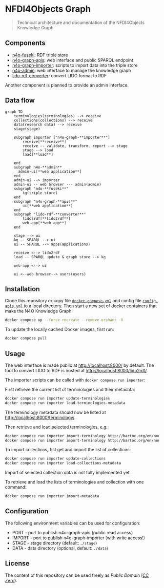 # NFDI4Objects Graph

> Technical architecture and documentation of the NFDI4Objects Knowledge Graph

## Components

- [n4o-fuseki](https://github.com/nfdi4objects/n4o-fuseki): RDF triple store
- [n4o-graph-apis](https://github.com/nfdi4objects/n4o-graph-apis): web interface and public SPARQL endpoint
- [n4o-graph-importer](https://github.com/nfdi4objects/n4o-graph-importer): scripts to import data into the triple store
- [n4o-admin](https://github.com/nfdi4objects/n4o-admin): web interface to manage the knowledge graph
- [lido-rdf-converter](https://github.com/nfdi4objects/lido-rdf-converter): convert LIDO format to RDF

Another component is planned to provide an admin interface.

## Data flow

```mermaid
graph TD
    terminologies(terminologies) --> receive
    collections(collections) --> receive
    data(research data) --> receive
    stage(stage)

    subgraph importer ["n4o-graph-**importer**"]
        receive[**receive**]
        receive -- validate, transform, report --> stage
        stage --> load
        load[**load**]

    end
    subgraph n4o-**admin**
      admin-ui[**web application**]
    end
    admin-ui --> importer
    admin-ui -- web browser --- admin(admin)
    subgraph "n4o-**fuseki**"
        kg(triple store)
    end
    subgraph "n4o-graph-**apis**"
        ui[**web application**]
    end
    subgraph "lido-rdf-**converter**"
        lido2rdf[**lido2rdf**]
        web-app[**web-app**]
    end

    stage --> ui
    kg -- SPARQL --> ui
    ui -- SPARQL --> apps(applications)

    receive <--> lido2rdf
    load -- SPARQL update & graph store --> kg

    web-app <--> ui

    ui <--web browser--> users(users)
```

## Installation

Clone this repository or copy file [`docker-compose.yml`](docker-compose.yml) and config file [`config-apis.yml`](config-apis.yml) to a local directory. Then start a new set of docker containers that make the N4O Knowledge Graph:

~~~sh
docker compose up --force-recreate --remove-orphans -V
~~~

To update the locally cached Docker images, first run:

~~~sh
docker compose pull
~~~

## Usage

The web interface is made public at <http://localhost:8000/> by default. The tool to convert LIDO to RDF is hosted at <http://localhost:8000/lido2rdf/>.

The importer scripts can be called with `docker compose run importer`:

First retrieve the current list of terminologies and their metadata:

~~~sh
docker compose run importer update-terminologies
docker compose run importer load-terminologies-metadata 
~~~

The terminology metadata should now be listed at <http://localhost:8000/terminology/>.

Then retrieve and load selected terminologies, e.g.:

~~~sh
docker compose run importer import-terminology http://bartoc.org/en/node/18274  # SKOS
docker compose run importer import-terminology http://bartoc.org/en/node/1644   # CRM
~~~

To import collections, fist get and import the list of collections:

~~~sh
docker compose run importer update-collections
docker compose run importer load-collections-metadata
~~~

Import of selected collection data is not fully implemented yet.

To retrieve and load the lists of terminologies and collection with one command:

~~~sh
docker compose run importer import-metadata
~~~

## Configuration

The following environment variables can be used for configuration:

- PORT - port to publish n4o-graph-apis (public read access)
- IMPORT - port to publish n4o-graph-importer (with write access!)
- STAGE - stage directory (default: `./stage`)
- DATA - data directory (optional, default: `./data`)

## License

The content of this repository can be used freely as *Public Domain* ([CC Zero](https://creativecommons.org/publicdomain/zero/1.0/)).
